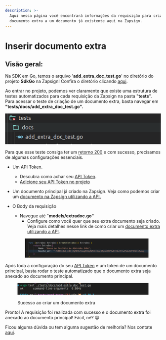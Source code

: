 ```yaml
---
description: >-
  Aqui nessa página você encontrará informações da requisição para criação de um
  documento extra a um documento já existente aqui na Zapsign.
---
```


# Inserir documento extra

## Visão geral:



Na SDK em Go, temos o arquivo '**add\_extra\_doc\_test.go**' no diretório do projeto **SdkGo** na Zapsign! Confira o diretório clicando [aqui](https://github.com/ZapSign/SdkGo).&#x20;

Ao entrar no projeto, podemos ver claramente que existe uma estrutura de testes automatizados para cada requisição da Zapsign na pasta "**tests**". Para acessar o teste de criação de um documento extra, basta navegar em **"tests/docs/add\_extra\_doc\_test.go".**

![](<../../../../.gitbook/assets/image (32).png>)



Para que esse teste consiga ter um [retorno 200](https://developer.mozilla.org/en-US/docs/Web/HTTP/Status/200) e com sucesso, precisamos de algumas configurações essenciais.

* Um API Token.&#x20;
  * Descubra como achar seu [API Token](https://docs.zapsign.com.br/).
  *   [Adicione seu API Token no projeto](../definindo-configuracoes/adicionando-api-token.md)


* Um documento principal já criado na Zapsign. Veja como podemos criar um [documento na Zapsign utilizando a API.](https://docs.zapsign.com.br/documentos/criar-documento)
*   O Body da requisição

    * Navegue até "**models/extradoc.go"**
      * Configure como você quer que seu extra documento seja criado. Veja mais detalhes nesse link de como criar um [documento extra utilizando a API](https://docs.zapsign.com.br/documentos/adicionar-anexo-documento-extra).

    <figure><img src="../../../../.gitbook/assets/Captura de tela de 2023-02-09 15-14-50 (1).png" alt=""><figcaption></figcaption></figure>

Após toda a configuração do seu [API Token](https://docs.zapsign.com.br/) e um token de um documento principal, basta rodar o teste automatizado que o documento extra seja anexado ao documento principal.&#x20;

<figure><img src="../../../../.gitbook/assets/Captura de tela de 2023-02-09 15-18-39.png" alt=""><figcaption><p>Sucesso ao criar um documento extra</p></figcaption></figure>

Pronto! A requisição foi realizada com sucesso e o documento extra foi anexado ao documento principal!  Fácil, né? 😁

Ficou alguma dúvida ou tem alguma sugestão de melhoria? Nos contate [aqui](https://zapsign.com.br/contato/).
